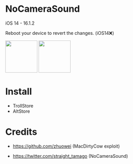 # NoCameraSound

iOS 14 - 16.1.2

Reboot your device to revert the changes. (iOS14❌)

<p>
<img src="https://user-images.githubusercontent.com/121408851/210470739-37a42f84-c9b7-4af5-bd56-faf34b3b19b1.PNG" width="100px" />
<img src="https://user-images.githubusercontent.com/121408851/210470989-f8e3e846-44b4-4aea-bb3d-afcacbba37c4.jpg" width="100px" />
</p>

# Install
- TrollStore
- AltStore

# Credits
- https://github.com/zhuowei (MacDirtyCow exploit)

- https://twitter.com/straight_tamago (NoCameraSound)
